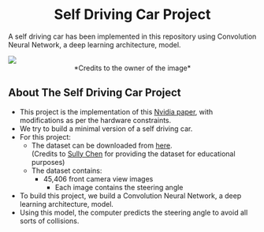 # <div align="center">Self Driving Car Project </div>
A self driving car has been implemented in this repository using Convolution Neural Network, a deep learning architecture, model.

<img src="https://www.nvidia.com/content/dam/en-zz/es_em/Solutions/self-driving-cars/home/nvidia-self-driving-car-drive-px-overview-social-image.jpg">
<div align="center">*Credits to the owner of the image*</div>


## About The Self Driving Car Project
- This project is the implementation of this [Nvidia paper](https://arxiv.org/pdf/1604.07316.pdf), with modifications as per the hardware constraints.
- We try to build a minimal version of a self driving car.
- For this project:
  - The dataset can be downloaded from [here](https://drive.google.com/file/d/0B-KJCaaF7elleG1RbzVPZWV4Tlk/view). <br> (Credits to [Sully Chen](https://github.com/SullyChen/Autopilot-TensorFlow) for providing the dataset for educational purposes) 
  - The dataset contains:
    - 45,406 front camera view images
      - Each image contains the steering angle
- To build this project, we build a Convolution Neural Network, a deep learning architecture, model.
- Using this model, the computer predicts the steering angle to avoid all sorts of collisions.


